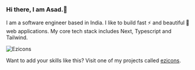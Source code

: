 ### Hi there, I am Asad.👋
I am a software engineer based in India. I like to build fast ⚡ and beautiful 🎨 web applications. My core tech stack includes Next, Typescript and Tailwind.

![Ezicons](https://ezicons.cftutorial.workers.dev/icons/?icons=skills-light-js,skills-light-typescript,skills-light-nextjs,skills-light-html5,skills-light-css3,skills-light-nodejs,skills-light-mongodb,skills-light-tailwind)

Want to add your skills like this? Visit one of my projects called [ezicons](https://github.com/asyncasad/ezicons).
